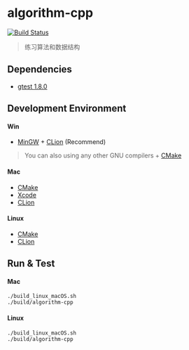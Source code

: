 # algorithm-cpp
[![Build Status](https://www.travis-ci.org/zengpw/algorithm-cpp.svg?branch=master)](https://www.travis-ci.org/zengpw/algorithm-cpp)
> 练习算法和数据结构

## Dependencies
* [gtest 1.8.0](https://github.com/google/googletest/tree/release-1.8.0)

## Development Environment
#### Win
* [MinGW](https://nuwen.net/mingw.html) + [CLion](https://www.jetbrains.com/clion) (Recommend)
> You can also using any other GNU compilers + [CMake](https://cmake.org/)
#### Mac
* [CMake](https://cmake.org/)
* [Xcode](https://developer.apple.com/xcode/)
* [CLion](https://www.jetbrains.com/clion)
#### Linux
* [CMake](https://cmake.org/)
* [CLion](https://www.jetbrains.com/clion)

## Run & Test
#### Mac
```
./build_linux_macOS.sh
./build/algorithm-cpp
```
#### Linux
```
./build_linux_macOS.sh
./build/algorithm-cpp
```
